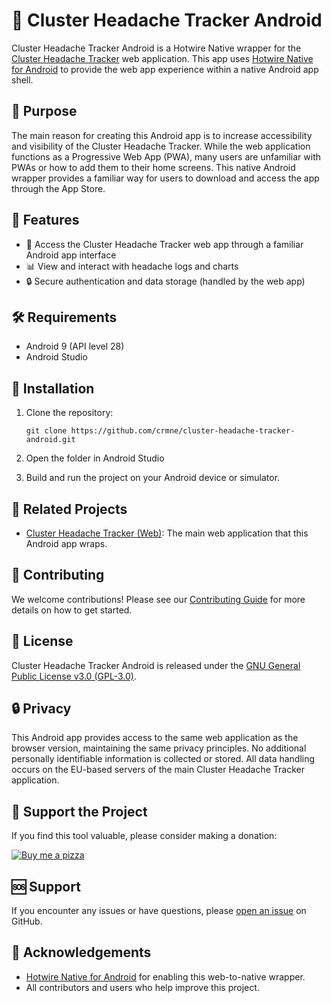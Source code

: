 # 🧠 Cluster Headache Tracker Android

Cluster Headache Tracker Android is a Hotwire Native wrapper for the [Cluster Headache Tracker](https://github.com/crmne/cluster-headache-tracker) web application. This app uses [Hotwire Native for Android](https://github.com/hotwired/hotwire-native-android) to provide the web app experience within a native Android app shell.

## 🎯 Purpose

The main reason for creating this Android app is to increase accessibility and visibility of the Cluster Headache Tracker. While the web application functions as a Progressive Web App (PWA), many users are unfamiliar with PWAs or how to add them to their home screens. This native Android wrapper provides a familiar way for users to download and access the app through the App Store.

## 🚀 Features

- 📱 Access the Cluster Headache Tracker web app through a familiar Android app interface
- 📊 View and interact with headache logs and charts
- 🔒 Secure authentication and data storage (handled by the web app)

## 🛠 Requirements

- Android 9 (API level 28)
- Android Studio

## 📲 Installation

1. Clone the repository:
   ```
   git clone https://github.com/crmne/cluster-headache-tracker-android.git
   ```

2. Open the folder in Android Studio

3. Build and run the project on your Android device or simulator.

## 🔗 Related Projects

- [Cluster Headache Tracker (Web)](https://github.com/crmne/cluster-headache-tracker): The main web application that this Android app wraps.

## 🤝 Contributing

We welcome contributions! Please see our [Contributing Guide](CONTRIBUTING.md) for more details on how to get started.

## 📄 License

Cluster Headache Tracker Android is released under the [GNU General Public License v3.0 (GPL-3.0)](LICENSE).

## 🔒 Privacy

This Android app provides access to the same web application as the browser version, maintaining the same privacy principles. No additional personally identifiable information is collected or stored. All data handling occurs on the EU-based servers of the main Cluster Headache Tracker application.

## 🍕 Support the Project

If you find this tool valuable, please consider making a donation:

[![Buy me a pizza](https://img.shields.io/badge/Buy%20me%20a%20pizza-%2410-orange?style=for-the-badge&logo=buy-me-a-coffee&logoColor=white)](https://buymeacoffee.com/crmne)

## 🆘 Support

If you encounter any issues or have questions, please [open an issue](https://github.com/crmne/cluster-headache-tracker-android/issues) on GitHub.

## 🙏 Acknowledgements

- [Hotwire Native for Android](https://github.com/hotwired/hotwire-native-android) for enabling this web-to-native wrapper.
- All contributors and users who help improve this project.
